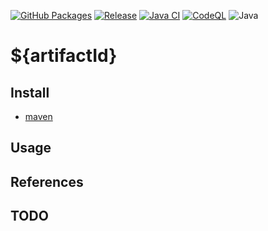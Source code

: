 
[![GitHub Packages](https://github.com/umjammer/${artifactId}/actions/workflows/maven-publish.yml/badge.svg)](https://github.com/umjammer/${artifactId}/actions/workflows/maven-publish.yml)
[![Release](https://jitpack.io/v/umjammer/${artifactId}.svg)](https://jitpack.io/#umjammer/${artifactId})
[![Java CI](https://github.com/umjammer/${artifactId}/actions/workflows/maven.yml/badge.svg)](https://github.com/umjammer/${artifactId}/actions/workflows/maven.yml)
[![CodeQL](https://github.com/umjammer/${artifactId}/actions/workflows/codeql.yml/badge.svg)](https://github.com/umjammer/${artifactId}/actions/workflows/codeql-analysis.yml)
![Java](https://img.shields.io/badge/Java-8-b07219)

# ${artifactId}

## Install

 * [maven](https://jitpack.io/#umjammer/${artifactId})

## Usage

## References

## TODO
